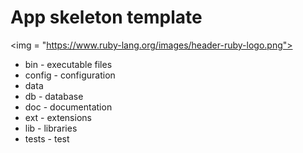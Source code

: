 # App skeleton template

<img = "https://www.ruby-lang.org/images/header-ruby-logo.png">

- bin - executable files 
- config - configuration 
- data 
- db - database
- doc - documentation 
- ext - extensions 
- lib - libraries 
- tests - test

